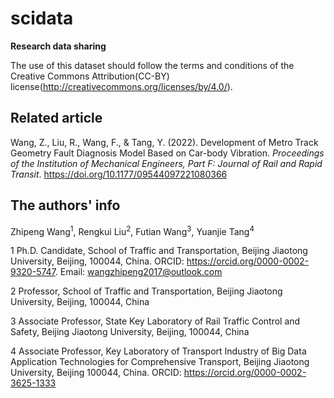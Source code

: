 # scidata

**Research data sharing**

The use of this dataset should follow the terms and conditions of the Creative Commons Attribution(CC-BY) license(http://creativecommons.org/licenses/by/4.0/).


## Related article

Wang, Z., Liu, R., Wang, F., & Tang, Y. (2022). Development of Metro Track Geometry Fault Diagnosis Model Based on Car-body Vibration. *Proceedings of the Institution of Mechanical Engineers, Part F: Journal of Rail and Rapid Transit*. https://doi.org/10.1177/09544097221080366


## The authors' info

Zhipeng Wang<sup>1</sup>, Rengkui Liu<sup>2</sup>, Futian Wang<sup>3</sup>, Yuanjie Tang<sup>4</sup>

1 Ph.D. Candidate, School of Traffic and Transportation, Beijing Jiaotong University, Beijing, 100044, China. ORCID: https://orcid.org/0000-0002-9320-5747. Email: wangzhipeng2017@outlook.com

2 Professor, School of Traffic and Transportation, Beijing Jiaotong University, Beijing, 100044, China

3 Associate Professor, State Key Laboratory of Rail Traffic Control and Safety, Beijing Jiaotong University, Beijing, 100044, China

4 Associate Professor, Key Laboratory of Transport Industry of Big Data Application Technologies for Comprehensive Transport, Beijing Jiaotong University, Beijing 100044, China. ORCID: https://orcid.org/0000-0002-3625-1333
